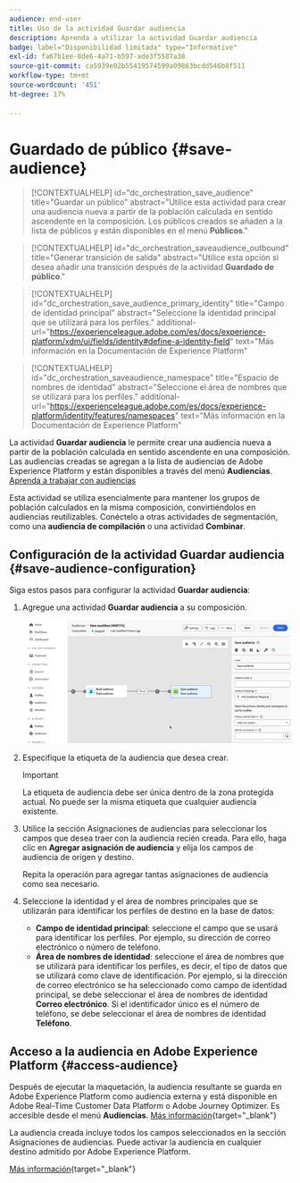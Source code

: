 ```yaml
---
audience: end-user
title: Uso de la actividad Guardar audiencia
description: Aprenda a utilizar la actividad Guardar audiencia
badge: label="Disponibilidad limitada" type="Informative"
exl-id: fa67b1ee-8de6-4a71-b597-ade3f5587a38
source-git-commit: ca5939e02b55419574599a09863bcdd546b8f511
workflow-type: tm+mt
source-wordcount: '451'
ht-degree: 17%

---
```


# Guardado de público {#save-audience}

>[!CONTEXTUALHELP]
>id="dc_orchestration_save_audience"
>title="Guardar un público"
>abstract="Utilice esta actividad para crear una audiencia nueva a partir de la población calculada en sentido ascendente en la composición. Los públicos creados se añaden a la lista de públicos y están disponibles en el menú **Públicos**."

>[!CONTEXTUALHELP]
>id="dc_orchestration_saveaudience_outbound"
>title="Generar transición de salida"
>abstract="Utilice esta opción si desea añadir una transición después de la actividad **Guardado de público**."

>[!CONTEXTUALHELP]
>id="dc_orchestration_save_audience_primary_identity"
>title="Campo de identidad principal"
>abstract="Seleccione la identidad principal que se utilizará para los perfiles."
>additional-url="https://experienceleague.adobe.com/es/docs/experience-platform/xdm/ui/fields/identity#define-a-identity-field" text="Más información en la Documentación de Experience Platform"

>[!CONTEXTUALHELP]
>id="dc_orchestration_saveaudience_namespace"
>title="Espacio de nombres de identidad"
>abstract="Seleccione el área de nombres que se utilizará para los perfiles."
>additional-url="https://experienceleague.adobe.com/es/docs/experience-platform/identity/features/namespaces" text="Más información en la Documentación de Experience Platform"

La actividad **Guardar audiencia** le permite crear una audiencia nueva a partir de la población calculada en sentido ascendente en una composición. Las audiencias creadas se agregan a la lista de audiencias de Adobe Experience Platform y están disponibles a través del menú **Audiencias**. [Aprenda a trabajar con audiencias](../../start/audiences.md)

Esta actividad se utiliza esencialmente para mantener los grupos de población calculados en la misma composición, convirtiéndolos en audiencias reutilizables. Conéctelo a otras actividades de segmentación, como una **audiencia de compilación** o una actividad **Combinar**.

## Configuración de la actividad Guardar audiencia {#save-audience-configuration}

Siga estos pasos para configurar la actividad **Guardar audiencia**:

1. Agregue una actividad **Guardar audiencia** a su composición.

   ![](../assets/save-audience.png)

1. Especifique la etiqueta de la audiencia que desea crear.

   >[!IMPORTANT]
   >
   >La etiqueta de audiencia debe ser única dentro de la zona protegida actual. No puede ser la misma etiqueta que cualquier audiencia existente.

1. Utilice la sección Asignaciones de audiencias para seleccionar los campos que desea traer con la audiencia recién creada. Para ello, haga clic en **Agregar asignación de audiencia** y elija los campos de audiencia de origen y destino.

   Repita la operación para agregar tantas asignaciones de audiencia como sea necesario.

1. Seleccione la identidad y el área de nombres principales que se utilizarán para identificar los perfiles de destino en la base de datos:

   * **Campo de identidad principal**: seleccione el campo que se usará para identificar los perfiles. Por ejemplo, su dirección de correo electrónico o número de teléfono.
   * **Área de nombres de identidad**: seleccione el área de nombres que se utilizará para identificar los perfiles, es decir, el tipo de datos que se utilizará como clave de identificación. Por ejemplo, si la dirección de correo electrónico se ha seleccionado como campo de identidad principal, se debe seleccionar el área de nombres de identidad **Correo electrónico**. Si el identificador único es el número de teléfono, se debe seleccionar el área de nombres de identidad **Teléfono**.

## Acceso a la audiencia en Adobe Experience Platform {#access-audience}

Después de ejecutar la maquetación, la audiencia resultante se guarda en Adobe Experience Platform como audiencia externa y está disponible en Adobe Real-Time Customer Data Platform o Adobe Journey Optimizer. Es accesible desde el menú **Audiencias**. [Más información](https://experienceleague.adobe.com/en/docs/experience-platform/segmentation/ui/audience-portal){target="_blank"}

La audiencia creada incluye todos los campos seleccionados en la sección Asignaciones de audiencias. Puede activar la audiencia en cualquier destino admitido por Adobe Experience Platform.

[Más información](https://experienceleague.adobe.com/en/docs/experience-platform/segmentation/ui/audience-portal){target="_blank"}

<!--

## Example{#save-audience-example}

The following example illustrates a simple audience update from targeting. A scheduler is added to run the workflow once a month. A query recovers all the profiles subscribed to the different application services available. The **Save audience** activity updates the audience by deleting profiles that have unsubscribed from the service since the last workflow execution and by adding the newly subscribed profiles.
-->

